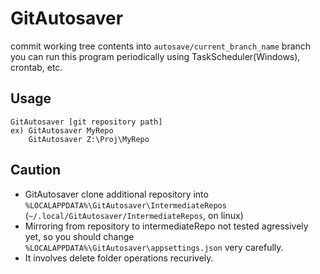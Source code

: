 # GitAutosaver

commit working tree contents into `autosave/current_branch_name` branch
you can run this program periodically using TaskScheduler(Windows), crontab, etc.

## Usage
```
GitAutosaver [git repository path]
ex) GitAutosaver MyRepo
    GitAutosaver Z:\Proj\MyRepo
```

## Caution
- GitAutosaver clone additional repository into `%LOCALAPPDATA%\GitAutosaver\IntermediateRepos` (`~/.local/GitAutosaver/IntermediateRepos`, on linux)
- Mirroring from repository to intermediateRepo not tested agressively yet, so you should change `%LOCALAPPDATA%\GitAutosaver\appsettings.json` very carefully.
- It involves delete folder operations recurively.
